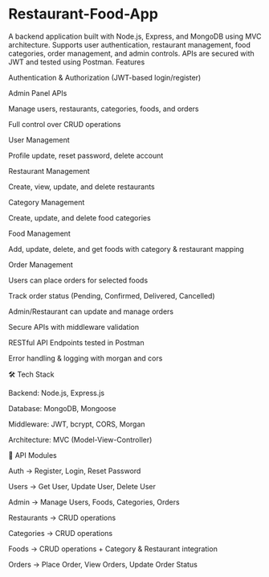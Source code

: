 # Restaurant-Food-App
A backend application built with Node.js, Express, and MongoDB using MVC architecture. Supports user authentication, restaurant management, food categories, order management, and admin controls. APIs are secured with JWT and tested using Postman.
Features

Authentication & Authorization (JWT-based login/register)

Admin Panel APIs

Manage users, restaurants, categories, foods, and orders

Full control over CRUD operations

User Management

Profile update, reset password, delete account

Restaurant Management

Create, view, update, and delete restaurants

Category Management

Create, update, and delete food categories

Food Management

Add, update, delete, and get foods with category & restaurant mapping

Order Management

Users can place orders for selected foods

Track order status (Pending, Confirmed, Delivered, Cancelled)

Admin/Restaurant can update and manage orders

Secure APIs with middleware validation

RESTful API Endpoints tested in Postman

Error handling & logging with morgan and cors

🛠️ Tech Stack

Backend: Node.js, Express.js

Database: MongoDB, Mongoose

Middleware: JWT, bcrypt, CORS, Morgan

Architecture: MVC (Model-View-Controller)

📌 API Modules

Auth → Register, Login, Reset Password

Users → Get User, Update User, Delete User

Admin → Manage Users, Foods, Categories, Orders

Restaurants → CRUD operations

Categories → CRUD operations

Foods → CRUD operations + Category & Restaurant integration

Orders → Place Order, View Orders, Update Order Status
